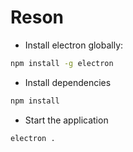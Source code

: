 # Reson
- Install electron globally:
```bash
npm install -g electron
```
- Install dependencies
```bash
npm install
```
- Start the application
```bash
electron .
```